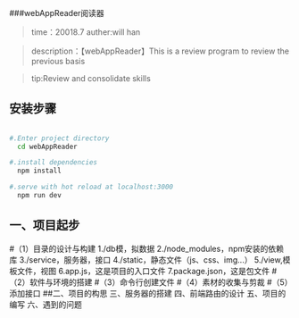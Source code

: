 ###webAppReader阅读器
>time：20018.7
>auther:will han

>description：【webAppReader】This is a review program to review the previous basis

>tip:Review and consolidate skills

##  安装步骤

``` bash
  
#.Enter project directory
  cd webAppReader

#.install dependencies
  npm install

#.serve with hot reload at localhost:3000
  npm run dev
```

## 一、项目起步
  #（1）目录的设计与构建
    1./db模，拟数据
    2./node_modules，npm安装的依赖库
    3./service，服务器，接口
    4./static，静态文件（js、css、img...）
    5./view,模板文件，视图
    6.app.js，这是项目的入口文件
    7.package.json，这是包文件
  #（2）软件与环境的搭建
  #（3）命令行创建文件
  #（4）素材的收集与剪裁
  #（5）添加接口
##二、项目的构思
三、服务器的搭建
四、前端路由的设计
五、项目的编写
六、遇到的问题

